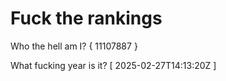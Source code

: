 # Fuck the rankings

Who the hell am I?
{ 11107887 }

What fucking year is it?
[ 2025-02-27T14:13:20Z ]
